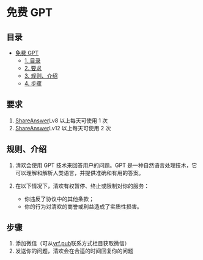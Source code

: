 <script>
    const h1 = document.querySelector(`h1`)
    const a = h1.querySelector(`a`)
    if (a.href===`https://mark.yrf.pub/`) h1.style.display = 'none'
</script>

# 免费 GPT

## 目录

<!-- TOC -->

- [免费 GPT](#%E5%85%8D%E8%B4%B9-gpt)
    - [1. 目录](#%E7%9B%AE%E5%BD%95)
    - [2. 要求](#%E8%A6%81%E6%B1%82)
    - [3. 规则、介绍](#%E8%A7%84%E5%88%99%E4%BB%8B%E7%BB%8D)
    - [4. 步骤](#%E6%AD%A5%E9%AA%A4)

<!-- /TOC -->

## 要求

1. [ShareAnswer](https://yrf.pub/answer)Lv8 以上每天可使用 1 次
2. [ShareAnswer](https://yrf.pub/answer)Lv12 以上每天可使用 2 次

## 规则、介绍

1. 清欢会使用 GPT 技术来回答用户的问题。GPT 是一种自然语言处理技术，它可以理解和解析人类语言，并提供准确和有用的答案。
2. 在以下情况下，清欢有权暂停、终止或限制对你的服务：

   - 你违反了协议中的其他条款；
   - 你的行为对清欢的商誉或利益造成了实质性损害。

## 步骤

1. 添加微信（可从[yrf.pub](https://yrf.pub)联系方式栏目获取微信）
2. 发送你的问题，清欢会在合适的时间回复你的问题
